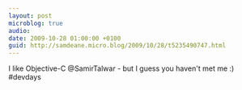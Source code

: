 ```yaml
---
layout: post
microblog: true
audio: 
date: 2009-10-28 01:00:00 +0100
guid: http://samdeane.micro.blog/2009/10/28/t5235490747.html
---
```

I like Objective-C @SamirTalwar - but I guess you haven't met me :) #devdays
